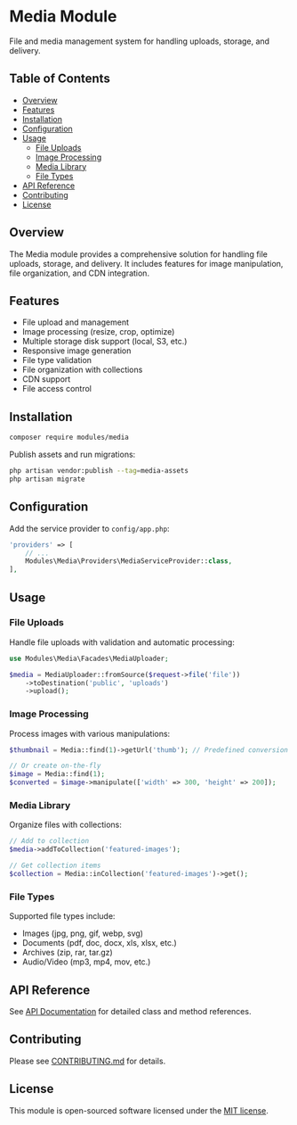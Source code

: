 # Media Module

File and media management system for handling uploads, storage, and delivery.

## Table of Contents
- [Overview](#overview)
- [Features](#features)
- [Installation](#installation)
- [Configuration](#configuration)
- [Usage](#usage)
  - [File Uploads](#file-uploads)
  - [Image Processing](#image-processing)
  - [Media Library](#media-library)
  - [File Types](#file-types)
- [API Reference](#api-reference)
- [Contributing](#contributing)
- [License](#license)

## Overview
The Media module provides a comprehensive solution for handling file uploads, storage, and delivery. It includes features for image manipulation, file organization, and CDN integration.

## Features
- File upload and management
- Image processing (resize, crop, optimize)
- Multiple storage disk support (local, S3, etc.)
- Responsive image generation
- File type validation
- File organization with collections
- CDN support
- File access control

## Installation
```bash
composer require modules/media
```

Publish assets and run migrations:
```bash
php artisan vendor:publish --tag=media-assets
php artisan migrate
```

## Configuration
Add the service provider to `config/app.php`:

```php
'providers' => [
    // ...
    Modules\Media\Providers\MediaServiceProvider::class,
],
```

## Usage

### File Uploads
Handle file uploads with validation and automatic processing:

```php
use Modules\Media\Facades\MediaUploader;

$media = MediaUploader::fromSource($request->file('file'))
    ->toDestination('public', 'uploads')
    ->upload();
```

### Image Processing
Process images with various manipulations:

```php
$thumbnail = Media::find(1)->getUrl('thumb'); // Predefined conversion

// Or create on-the-fly
$image = Media::find(1);
$converted = $image->manipulate(['width' => 300, 'height' => 200]);
```

### Media Library
Organize files with collections:

```php
// Add to collection
$media->addToCollection('featured-images');

// Get collection items
$collection = Media::inCollection('featured-images')->get();
```

### File Types
Supported file types include:
- Images (jpg, png, gif, webp, svg)
- Documents (pdf, doc, docx, xls, xlsx, etc.)
- Archives (zip, rar, tar.gz)
- Audio/Video (mp3, mp4, mov, etc.)

## API Reference
See [API Documentation](api.md) for detailed class and method references.

## Contributing
Please see [CONTRIBUTING.md](contributing.md) for details.

## License
This module is open-sourced software licensed under the [MIT license](https://opensource.org/licenses/MIT).
